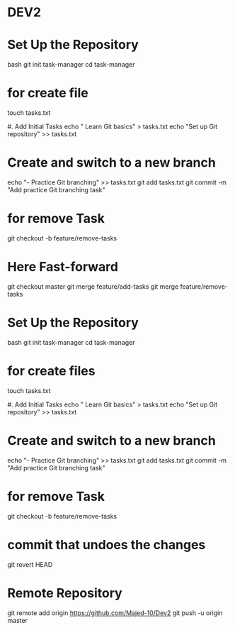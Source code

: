# DEV2

# Set Up the Repository
bash
git init task-manager
cd task-manager

# for create file 
touch tasks.txt

#. Add Initial Tasks
echo " Learn Git basics" > tasks.txt
echo "Set up Git repository" >> tasks.txt

# Create and switch to a new branch

echo "- Practice Git branching" >> tasks.txt
git add tasks.txt
git commit -m "Add practice Git branching task"


# for remove Task

git checkout -b feature/remove-tasks

# Here Fast-forward
git checkout master
git merge feature/add-tasks
git merge feature/remove-tasks


# Set Up the Repository
bash
git init task-manager
cd task-manager

# for create files 
touch tasks.txt

#. Add Initial Tasks
echo " Learn Git basics" > tasks.txt
echo "Set up Git repository" >> tasks.txt

# Create and switch to a new branch

echo "- Practice Git branching" >> tasks.txt
git add tasks.txt
git commit -m "Add practice Git branching task"


# for remove Task

git checkout -b feature/remove-tasks



# commit that undoes the changes
git revert HEAD


# Remote Repository

git remote add origin https://github.com/Majed-10/Dev2
git push -u origin master












